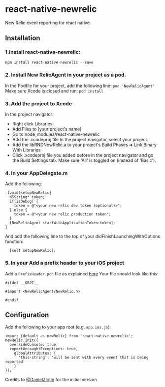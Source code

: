 # react-native-newrelic

New Relic event reporting for react native.

## Installation

### 1.Install react-native-newrelic:

```javascript
npm install react-native-newrelic --save
```

### 2. Install New RelicAgent in your project as a pod.
In the Podfile for your project, add the following line:
`pod 'NewRelicAgent'`
Make sure Xcode is closed and run: `pod install`

### 3. Add the project to Xcode
In the project navigator:
- Right click Libraries
- Add Files to [your project's name]
- Go to node_modules/react-native-newrelic
- Add the .xcodeproj file
In the project navigator, select your project.
- Add the libRNDNewRelic.a to your project's Build Phases ➜ Link Binary With Libraries
- Click .xcodeproj file you added before in the project navigator and go the Build Settings tab. Make sure 'All' is toggled on (instead of 'Basic').

### 4. In your AppDelegate.m
Add the following:

```
-(void)setupNewRelic{
  NSString* token;
  if(isDebug) {
    token = @"<your new relic dev token (optional)>";
  } else {
    token = @"<your new relic production token";
  }
  [NewRelicAgent startWithApplicationToken:token];
}
```

And add the following line to the top of your didFinishLaunchingWithOptions function: 
```
  [self setupNewRelic];
```

### 5. In your Add a prefix header to your iOS project

Add a `PrefixHeader.pch` file as explained [here](https://docs.newrelic.com/docs/mobile-monitoring/mobile-monitoring-installation/ios/adding-prefix-header-ios-project)
Your file should look like this:
```
#ifdef __OBJC__ 

#import <NewRelicAgent/NewRelic.h>

#endif
```

## Configuration

Add the following to your app root (e.g. `app.ios.js`):
```
import {default as newRelic} from 'react-native-newrelic';
newRelic.init({
  overrideConsole: true,
  reportUncaughtExceptions: true,
    globalAttributes: {
      'this-string': 'will be sent with every event that is being reported'
    }
});
```

Credits to [@DanielZlotin](https://github.com/danielzlotin) for the initial version
